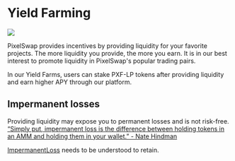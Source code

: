 # Yield Farming

![](../../../.gitbook/assets/pixel\_docs018.png)

PixelSwap provides incentives by providing liquidity for your favorite projects. The more liquidity you provide, the more you earn. It is in our best interest to promote liquidity in PixelSwap's popular trading pairs.

In our Yield Farms, users can stake PXF-LP tokens after providing liquidity and earn higher APY through our platform.

## Impermanent losses

Providing liquidity may expose you to permanent losses and is not risk-free. [“Simply put, impermanent loss is the difference between holding tokens in an AMM and holding them in your wallet.” - Nate Hindman](https://blog.bancor.network/beginners-guide-to-getting-rekt-by-impermanent-loss-7c9510cb2f22)

[ImpermanentLoss](https://academy.binance.com/en/articles/impermanent-loss-explained) needs to be understood to retain.
